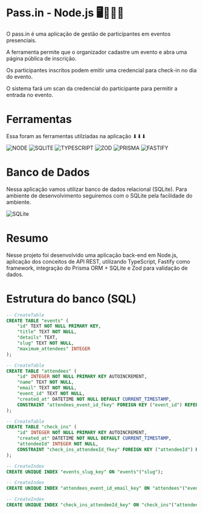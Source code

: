 # Pass.in - Node.js 🖥👨🏽‍💻

O pass.in é uma aplicação de gestão de participantes em eventos presenciais.

A ferramenta permite que o organizador cadastre um evento e abra uma página pública de inscrição.

Os participantes inscritos podem emitir uma credencial para check-in no dia do evento.

O sistema fará um scan da credencial do participante para permitir a entrada no evento.

# Ferramentas
<p>Essa foram as ferramentas utilziadas na aplicação ⬇⬇⬇</p>

![NODE](https://img.shields.io/badge/nodejs-%2320232a.svg?style=for-the-badge&logo=node.js&logoColor=green)
![SQLITE](https://img.shields.io/badge/SQLite-%2320232a.svg?style=for-the-badge&logo=SQLite&logoColor=%2361DAFB)
![TYPESCRIPT](https://img.shields.io/badge/TypeScript-%2320232a.svg?style=for-the-badge&logo=typescript&logoColor=blue)
![ZOD](https://img.shields.io/badge/zod-%2320232a.svg?style=for-the-badge&logo=zod&logoColor=blue)
![PRISMA](https://img.shields.io/badge/PRISMA-%2320232a.svg?style=for-the-badge&logo=prisma&logoColor=blue)
![FASTIFY](https://img.shields.io/badge/fastify-%2320232a.svg?style=for-the-badge&logo=fastify&logoColor=white)




# Banco de Dados
<p>
  Nessa aplicação vamos utilizar banco de dados relacional (SQLite). Para ambiente de desenvolvimento seguiremos com o SQLite pela facilidade do ambiente.
</p>

![SQLite](https://img.shields.io/badge/SQLite-%2320232a.svg?style=for-the-badge&logo=SQLite&logoColor=%2361DAFB)

# Resumo

Nesse projeto foi desenvolvido uma aplicação back-end em Node.js, aplicação dos conceitos de API REST, utilizando TypeScript, Fastify como framework, integração do Prisma ORM + SQLite e Zod para validação de dados.

# Estrutura do banco (SQL)

```sql
-- CreateTable
CREATE TABLE "events" (
    "id" TEXT NOT NULL PRIMARY KEY,
    "title" TEXT NOT NULL,
    "details" TEXT,
    "slug" TEXT NOT NULL,
    "maximum_attendees" INTEGER
);

-- CreateTable
CREATE TABLE "attendees" (
    "id" INTEGER NOT NULL PRIMARY KEY AUTOINCREMENT,
    "name" TEXT NOT NULL,
    "email" TEXT NOT NULL,
    "event_id" TEXT NOT NULL,
    "created_at" DATETIME NOT NULL DEFAULT CURRENT_TIMESTAMP,
    CONSTRAINT "attendees_event_id_fkey" FOREIGN KEY ("event_id") REFERENCES "events" ("id") ON DELETE RESTRICT ON UPDATE CASCADE
);

-- CreateTable
CREATE TABLE "check_ins" (
    "id" INTEGER NOT NULL PRIMARY KEY AUTOINCREMENT,
    "created_at" DATETIME NOT NULL DEFAULT CURRENT_TIMESTAMP,
    "attendeeId" INTEGER NOT NULL,
    CONSTRAINT "check_ins_attendeeId_fkey" FOREIGN KEY ("attendeeId") REFERENCES "attendees" ("id") ON DELETE RESTRICT ON UPDATE CASCADE
);

-- CreateIndex
CREATE UNIQUE INDEX "events_slug_key" ON "events"("slug");

-- CreateIndex
CREATE UNIQUE INDEX "attendees_event_id_email_key" ON "attendees"("event_id", "email");

-- CreateIndex
CREATE UNIQUE INDEX "check_ins_attendeeId_key" ON "check_ins"("attendeeId");```
